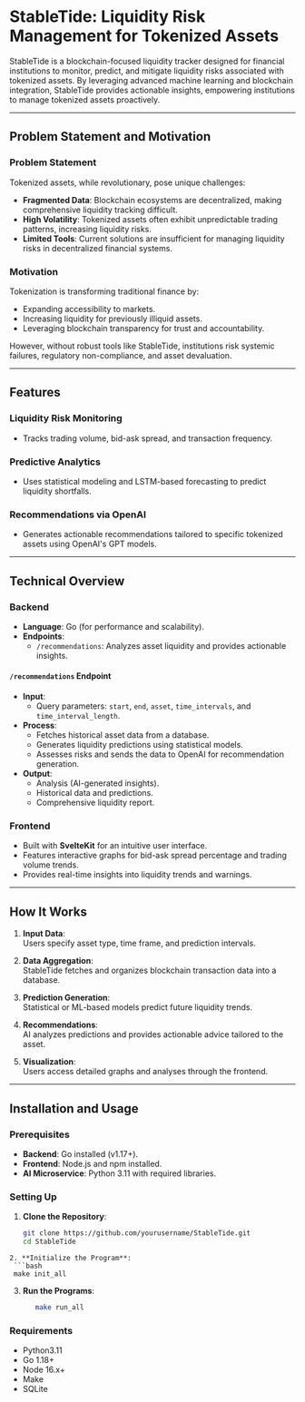 # StableTide: Liquidity Risk Management for Tokenized Assets

StableTide is a blockchain-focused liquidity tracker designed for financial institutions to monitor, predict, and mitigate liquidity risks associated with tokenized assets. By leveraging advanced machine learning and blockchain integration, StableTide provides actionable insights, empowering institutions to manage tokenized assets proactively.

---

## Problem Statement and Motivation

### Problem Statement  
Tokenized assets, while revolutionary, pose unique challenges:  
- **Fragmented Data**: Blockchain ecosystems are decentralized, making comprehensive liquidity tracking difficult.  
- **High Volatility**: Tokenized assets often exhibit unpredictable trading patterns, increasing liquidity risks.  
- **Limited Tools**: Current solutions are insufficient for managing liquidity risks in decentralized financial systems.  

### Motivation  
Tokenization is transforming traditional finance by:  
- Expanding accessibility to markets.  
- Increasing liquidity for previously illiquid assets.  
- Leveraging blockchain transparency for trust and accountability.  

However, without robust tools like StableTide, institutions risk systemic failures, regulatory non-compliance, and asset devaluation.

---

## Features

### Liquidity Risk Monitoring  
- Tracks trading volume, bid-ask spread, and transaction frequency.  

### Predictive Analytics  
- Uses statistical modeling and LSTM-based forecasting to predict liquidity shortfalls.  

### Recommendations via OpenAI  
- Generates actionable recommendations tailored to specific tokenized assets using OpenAI's GPT models.

---

## Technical Overview

### Backend  
- **Language**: Go (for performance and scalability).  
- **Endpoints**:  
  - `/recommendations`: Analyzes asset liquidity and provides actionable insights.  

#### `/recommendations` Endpoint  
- **Input**:  
  - Query parameters: `start`, `end`, `asset`, `time_intervals`, and `time_interval_length`.  
- **Process**:  
  - Fetches historical asset data from a database.  
  - Generates liquidity predictions using statistical models.  
  - Assesses risks and sends the data to OpenAI for recommendation generation.  
- **Output**:  
  - Analysis (AI-generated insights).  
  - Historical data and predictions.  
  - Comprehensive liquidity report.  

### Frontend  
- Built with **SvelteKit** for an intuitive user interface.  
- Features interactive graphs for bid-ask spread percentage and trading volume trends.  
- Provides real-time insights into liquidity trends and warnings.

---

## How It Works

1. **Input Data**:  
   Users specify asset type, time frame, and prediction intervals.  

2. **Data Aggregation**:  
   StableTide fetches and organizes blockchain transaction data into a database.  

3. **Prediction Generation**:  
   Statistical or ML-based models predict future liquidity trends.  

4. **Recommendations**:  
   AI analyzes predictions and provides actionable advice tailored to the asset.  

5. **Visualization**:  
   Users access detailed graphs and analyses through the frontend.

---

## Installation and Usage

### Prerequisites  
- **Backend**: Go installed (v1.17+).  
- **Frontend**: Node.js and npm installed.  
- **AI Microservice**: Python 3.11 with required libraries.

### Setting Up  
1. **Clone the Repository**:  
   ```bash
   git clone https://github.com/yourusername/StableTide.git
   cd StableTide
  ```
2. **Initialize the Program**:
   ```bash
   make init_all
   ```
3. **Run the Programs**:
   ```bash
      make run_all
   ```

### Requirements
- Python3.11
- Go 1.18+
- Node 16.x+
- Make
- SQLite
